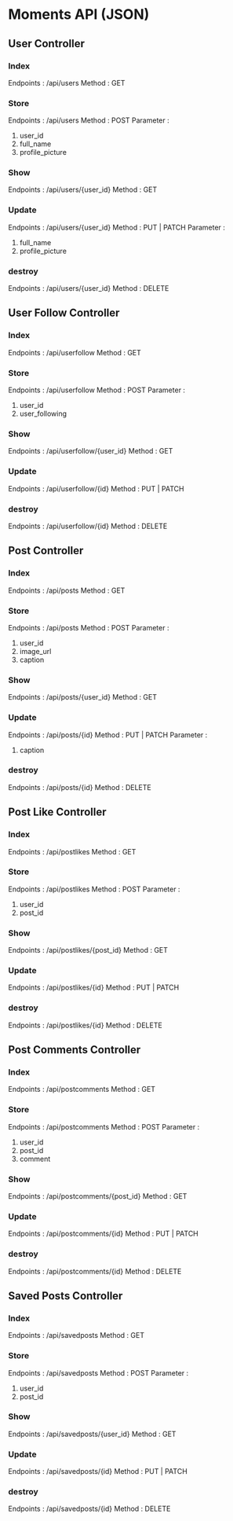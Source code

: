 # Moments API (JSON)
## User Controller
### Index
Endpoints : /api/users
Method : GET

### Store
Endpoints : /api/users
Method : POST
Parameter :
1. user_id
2. full_name
3. profile_picture

### Show
Endpoints : /api/users/{user_id}
Method : GET

### Update
Endpoints : /api/users/{user_id}
Method : PUT | PATCH
Parameter :
1. full_name
2. profile_picture

### destroy
Endpoints : /api/users/{user_id}
Method : DELETE

## User Follow Controller
### Index
Endpoints : /api/userfollow
Method : GET

### Store
Endpoints : /api/userfollow
Method : POST
Parameter :
1. user_id
2. user_following

### Show
Endpoints : /api/userfollow/{user_id}
Method : GET

### Update
Endpoints : /api/userfollow/{id}
Method : PUT | PATCH

### destroy
Endpoints : /api/userfollow/{id}
Method : DELETE

## Post Controller
### Index
Endpoints : /api/posts
Method : GET

### Store
Endpoints : /api/posts
Method : POST
Parameter :
1. user_id
2. image_url
3. caption

### Show
Endpoints : /api/posts/{user_id}
Method : GET

### Update
Endpoints : /api/posts/{id}
Method : PUT | PATCH
Parameter :
1. caption

### destroy
Endpoints : /api/posts/{id}
Method : DELETE

## Post Like Controller
### Index
Endpoints : /api/postlikes
Method : GET

### Store
Endpoints : /api/postlikes
Method : POST
Parameter :
1. user_id
2. post_id

### Show
Endpoints : /api/postlikes/{post_id}
Method : GET

### Update
Endpoints : /api/postlikes/{id}
Method : PUT | PATCH

### destroy
Endpoints : /api/postlikes/{id}
Method : DELETE

## Post Comments Controller
### Index
Endpoints : /api/postcomments
Method : GET

### Store
Endpoints : /api/postcomments
Method : POST
Parameter :
1. user_id
2. post_id
3. comment

### Show
Endpoints : /api/postcomments/{post_id}
Method : GET

### Update
Endpoints : /api/postcomments/{id}
Method : PUT | PATCH

### destroy
Endpoints : /api/postcomments/{id}
Method : DELETE

## Saved Posts Controller
### Index
Endpoints : /api/savedposts
Method : GET

### Store
Endpoints : /api/savedposts
Method : POST
Parameter :
1. user_id
2. post_id

### Show
Endpoints : /api/savedposts/{user_id}
Method : GET

### Update
Endpoints : /api/savedposts/{id}
Method : PUT | PATCH

### destroy
Endpoints : /api/savedposts/{id}
Method : DELETE